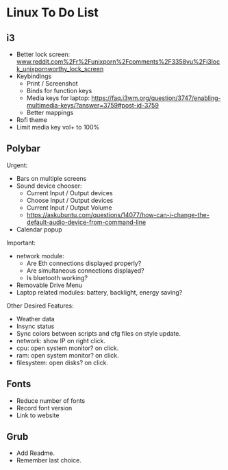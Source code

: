 # Linux To Do List

## i3

- Better lock screen: www.reddit.com%2Fr%2Funixporn%2Fcomments%2F3358vu%2Fi3lock_unixpornworthy_lock_screen
- Keybindings
  - Print / Screenshot
  - Binds for function keys
  - Media keys for laptop: https://faq.i3wm.org/question/3747/enabling-multimedia-keys/?answer=3759#post-id-3759
  - Better mappings
- Rofi theme
- Limit media key vol+ to 100%

## Polybar

Urgent:
- Bars on multiple screens
- Sound device chooser:
  - Current Input / Output devices
  - Choose  Input / Output devices
  - Current Input / Output Volume
  - https://askubuntu.com/questions/14077/how-can-i-change-the-default-audio-device-from-command-line
- Calendar popup

Important:
- network module:
  - Are Eth connections displayed properly?
  - Are simultaneous connections displayed?
  - Is bluetooth working?
- Removable Drive Menu
- Laptop related modules: battery, backlight, energy saving?

Other Desired Features:
- Weather data
- Insync status
- Sync colors between scripts and cfg files on style update.
- network: show IP on right click.
- cpu: open system monitor? on click.
- ram: open system monitor? on click.
- filesystem: open disks? on click.

## Fonts

- Reduce number of fonts
- Record font version
- Link to website

## Grub

- Add Readme.
- Remember last choice.
